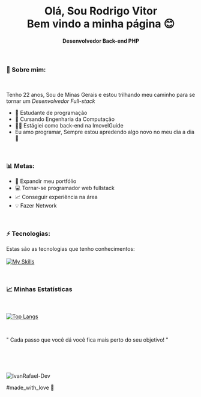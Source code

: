 <h1 style="text-align:center"> 
    Olá, Sou Rodrigo Vitor <br/>
    Bem vindo a minha página 😊  
 </h1>


<h4 style="text-align:center"> Desenvolvedor Back-end PHP</h4>
    <br>

### 🌼 Sobre mim:

<br>

Tenho 22 anos, Sou de Minas Gerais e estou trilhando meu caminho para se tornar um *Desenvolvedor Full-stack*

* 🚀 Estudante de programação
* 🏫 Cursando Engenharia da Computação
* 👨‍💻 Estágiei como back-end na ImovelGuide
* Eu amo programar, Sempre estou apredendo algo novo no meu dia a dia 🚀

<br>

### 📊 Metas:
* 📂 Expandir meu portfólio
* 💻 Tornar-se programador web fullstack
* 📈 Conseguir experiência na área
* 💡 Fazer Network

<br>


### ⚡ Tecnologias:
 Estas são as tecnologias que tenho conhecimentos: 
 <br> <br>
 [![My Skills](https://skillicons.dev/icons?i=js,html,css,typescript,php,laravel,react)](https://skillicons.dev)

<Br>

### 📈 Minhas Estatísticas
<Br> 

 [![Top Langs](https://github-readme-stats.vercel.app/api/top-langs/?username=RodrigoVitor&show_icons=true&layout=compact&card_width=443)](https://github.com/anuraghazra/github-readme-stats)

<br>

 " Cada passo que você dá você fica mais perto do seu objetivo! "
 
 <br />
<br />
<br />
<p align="left">
  <img src="https://komarev.com/ghpvc/?username=Rodrigo-Vitor" alt="IvanRafael-Dev" />
</p>
<p>
  #made_with_love 🖤
